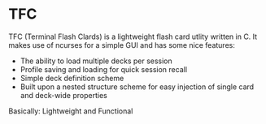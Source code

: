 # TFC
TFC (Terminal Flash Clards) is a lightweight flash card utlity written in C.
It makes use of ncurses for a simple GUI and has some nice features:
* The ability to load multiple decks per session
* Profile saving and loading for quick session recall
* Simple deck definition scheme
* Built upon a nested structure scheme for easy injection of single card and deck-wide properties

Basically: Lightweight and Functional
